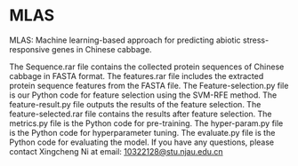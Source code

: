 # MLAS
MLAS: Machine learning-based approach for predicting abiotic stress-responsive genes in Chinese cabbage. 

The Sequence.rar file contains the collected protein sequences of Chinese cabbage in FASTA format. 
The features.rar file includes the extracted protein sequence features from the FASTA file. 
The Feature-selection.py file is our Python code for feature selection using the SVM-RFE method. 
The feature-result.py file outputs the results of the feature selection. 
The feature-selected.rar file contains the results after feature selection. 
The metrics.py file is the Python code for pre-training. 
The hyper-param.py file is the Python code for hyperparameter tuning.
The evaluate.py file is the Python code for evaluating the model. 
If you have any questions, please contact Xingcheng Ni at email: 10322128@stu.njau.edu.cn
